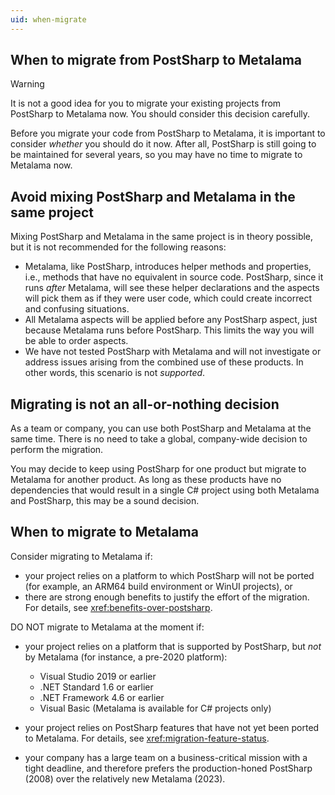 ```yaml
---
uid: when-migrate
---
```




## When to migrate from PostSharp to Metalama

> [!WARNING]
> It is not a good idea for you to migrate your existing projects from PostSharp to Metalama now. You should consider this decision carefully.

Before you migrate your code from PostSharp to Metalama, it is important to consider _whether_ you should do it now. After all, PostSharp is still going to be maintained for several years, so you may have no time to migrate to Metalama now.

## Avoid mixing PostSharp and Metalama in the same project

Mixing PostSharp and Metalama in the same project is in theory possible, but it is not recommended for the following reasons:

* Metalama, like PostSharp, introduces helper methods and properties, i.e., methods that have no equivalent in source code. PostSharp, since it runs _after_ Metalama, will see these helper declarations and the aspects will pick them as if they were user code, which could create incorrect and confusing situations.
* All Metalama aspects will be applied before any PostSharp aspect, just because Metalama runs before PostSharp. This limits the way you will be able to order aspects.
* We have not tested PostSharp with Metalama and will not investigate or address issues arising from the combined use of these products. In other words, this scenario is not _supported_.

## Migrating is not an all-or-nothing decision

As a team or company, you can use both PostSharp and Metalama at the same time. There is no need to take a global, company-wide decision to perform the migration.

You may decide to keep using PostSharp for one product but migrate to Metalama for another product. As long as these products have no dependencies that would result in a single C# project using both Metalama and PostSharp, this may be a sound decision.


## When to migrate to Metalama

Consider migrating to Metalama if:

* your project relies on a platform to which PostSharp will not be ported (for example, an ARM64 build environment or WinUI projects), or
* there are strong enough benefits to justify the effort of the migration. For details, see <xref:benefits-over-postsharp>.

DO NOT migrate to Metalama at the moment if:

* your project relies on a platform that is supported by PostSharp, but _not_ by Metalama (for instance, a pre-2020 platform):

    * Visual Studio 2019 or earlier
    * .NET Standard 1.6 or earlier
    * .NET Framework 4.6 or earlier
    * Visual Basic (Metalama is available for C# projects only)
* your project relies on PostSharp features that have not yet been ported to Metalama. For details, see <xref:migration-feature-status>.
* your company has a large team on a business-critical mission with a tight deadline, and therefore prefers the production-honed PostSharp (2008) over the relatively new Metalama (2023).

